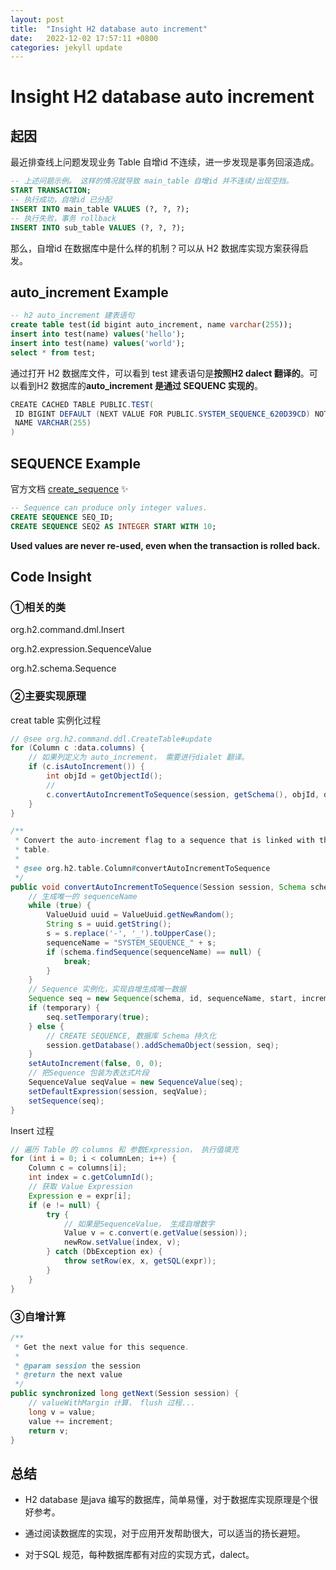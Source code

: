 ```yaml
---
layout: post
title:  "Insight H2 database auto increment"
date:   2022-12-02 17:57:11 +0800
categories: jekyll update
---
```

# Insight H2 database auto increment

## 起因

最近排查线上问题发现业务 Table 自增id 不连续，进一步发现是事务回滚造成。

```sql
-- 上述问题示例。 这样的情况就导致 main_table 自增id 并不连续/出现空挡。
START TRANSACTION;
-- 执行成功，自增id 已分配
INSERT INTO main_table VALUES (?, ?, ?);
-- 执行失败，事务 rollback
INSERT INTO sub_table VALUES (?, ?, ?);
```

那么，自增id 在数据库中是什么样的机制？可以从 H2 数据库实现方案获得启发。

## auto_increment Example

```sql
-- h2 auto_increment 建表语句
create table test(id bigint auto_increment, name varchar(255));
insert into test(name) values('hello');
insert into test(name) values('world');
select * from test;
```

通过打开 H2 数据库文件，可以看到 test 建表语句是**按照H2 dalect 翻译的**。可以看到H2 数据库的**auto_increment 是通过 SEQUENC 实现的**。

```java
CREATE CACHED TABLE PUBLIC.TEST(
 ID BIGINT DEFAULT (NEXT VALUE FOR PUBLIC.SYSTEM_SEQUENCE_620D39CD) NOT NULL NULL_TO_DEFAULT SEQUENCE PUBLIC.SYSTEM_SEQUENCE_620D39CD,
 NAME VARCHAR(255)
)
```

## SEQUENCE Example

官方文档 [create_sequence](https://h2database.com/html/commands.html#create_sequence) ✨

```sql
-- Sequence can produce only integer values.
CREATE SEQUENCE SEQ_ID;
CREATE SEQUENCE SEQ2 AS INTEGER START WITH 10;
```

**Used values are never re-used, even when the transaction is rolled back.**

## Code Insight

### ①相关的类

org.h2.command.dml.Insert

org.h2.expression.SequenceValue

org.h2.schema.Sequence

### ②主要实现原理

creat table 实例化过程

```java
// @see org.h2.command.ddl.CreateTable#update
for (Column c :data.columns) {
    // 如果列定义为 auto_increment， 需要进行dialet 翻译。
    if (c.isAutoIncrement()) {
        int objId = getObjectId();
        // 
        c.convertAutoIncrementToSequence(session, getSchema(), objId, data.temporary);
    }
}
```

```java
/**
 * Convert the auto-increment flag to a sequence that is linked with this
 * table.
 *
 * @see org.h2.table.Column#convertAutoIncrementToSequence
 */
public void convertAutoIncrementToSequence(Session session, Schema schema, int id, boolean temporary) {
    // 生成唯一的 sequenceName
    while (true) {
        ValueUuid uuid = ValueUuid.getNewRandom();
        String s = uuid.getString();
        s = s.replace('-', '_').toUpperCase();
        sequenceName = "SYSTEM_SEQUENCE_" + s;
        if (schema.findSequence(sequenceName) == null) {
            break;
        }
    }
    // Sequence 实例化，实现自增生成唯一数据
    Sequence seq = new Sequence(schema, id, sequenceName, start, increment);
    if (temporary) {
        seq.setTemporary(true);
    } else {
        // CREATE SEQUENCE, 数据库 Schema 持久化
        session.getDatabase().addSchemaObject(session, seq);
    }
    setAutoIncrement(false, 0, 0);
    // 把Sequence 包装为表达式片段
    SequenceValue seqValue = new SequenceValue(seq);
    setDefaultExpression(session, seqValue);
    setSequence(seq);
}
```

Insert 过程

```java
// 遍历 Table 的 columns 和 参数Expression， 执行值填充
for (int i = 0; i < columnLen; i++) {
    Column c = columns[i];
    int index = c.getColumnId();
    // 获取 Value Expression
    Expression e = expr[i];
    if (e != null) {
        try {
            // 如果是SequenceValue， 生成自增数字
            Value v = c.convert(e.getValue(session));
            newRow.setValue(index, v);
        } catch (DbException ex) {
            throw setRow(ex, x, getSQL(expr));
        }
    }
}
```

### ③自增计算

```java
/**
 * Get the next value for this sequence.
 *
 * @param session the session
 * @return the next value
 */
public synchronized long getNext(Session session) {
    // valueWithMargin 计算， flush 过程...
    long v = value;
    value += increment;
    return v;
}
```

## 总结

- H2 database 是java 编写的数据库，简单易懂，对于数据库实现原理是个很好参考。

- 通过阅读数据库的实现，对于应用开发帮助很大，可以适当的扬长避短。

- 对于SQL 规范，每种数据库都有对应的实现方式，dalect。
